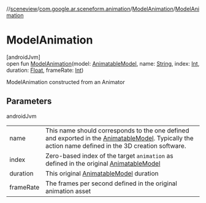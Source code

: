 //[sceneview](../../../index.md)/[com.google.ar.sceneform.animation](../index.md)/[ModelAnimation](index.md)/[ModelAnimation](-model-animation.md)

# ModelAnimation

[androidJvm]\
open fun [ModelAnimation](-model-animation.md)(model: [AnimatableModel](../-animatable-model/index.md), name: [String](https://developer.android.com/reference/kotlin/java/lang/String.html), index: [Int](https://kotlinlang.org/api/latest/jvm/stdlib/kotlin/-int/index.html), duration: [Float](https://kotlinlang.org/api/latest/jvm/stdlib/kotlin/-float/index.html), frameRate: [Int](https://kotlinlang.org/api/latest/jvm/stdlib/kotlin/-int/index.html))

ModelAnimation constructed from an Animator

## Parameters

androidJvm

| | |
|---|---|
| name | This name should corresponds to the one defined and exported in the [AnimatableModel](../-animatable-model/index.md). Typically the action name defined in the 3D creation software. |
| index | Zero-based index of the target `animation` as defined in the original [AnimatableModel](../-animatable-model/index.md) |
| duration | This original [AnimatableModel](../-animatable-model/index.md) duration |
| frameRate | The frames per second defined in the original animation asset |
